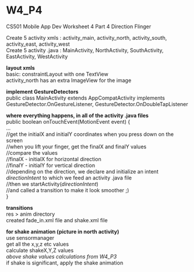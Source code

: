 # W4_P4
CS501 Mobile App Dev Worksheet 4 Part 4
Direction Flinger


Create 5 activity xmls : activity_main, activity_north, activity_south, activity_east, activity_west  
Create 5 activity .java : MainActivity, NorthActivity, SouthActivity, EastActivity, WestActivity  
  
  
**layout xmls**  
basic: constraintLayout with one TextView  
activity_north has an extra ImageView for the image  

**implement GestureDetectors**  
public class MainActivity extends AppCompatActivity implements GestureDetector.OnGestureListener, GestureDetector.OnDoubleTapListener

**where everything happens, in all of the activity .java files**  
public boolean onTouchEvent(MotionEvent event) {  
...   
 //get the initialX and initialY coordinates when you press down on the screen  
 //when you lift your finger, get the finalX and finalY values  
 //compare the values   
 //finalX - initialX for horizontal direction  
 //finalY - initialY for vertical direction  
 //depending on the direction, we declare and initialize an intent _directionIntent_ to which we feed an activity .java file  
 //then we startActivity(_directionIntent_)  
 //and called a transition to make it look smoother ;)  
}  

**transitions**  
res > anim directory  
created fade_in.xml file and shake.xml file  
  
**for shake animation (picture in north activity)**  
use sensormanager  
get all the x,y,z etc values  
calculate shakeX,Y,Z values   
_above shake values calculations from W4_P3_  
if shake is significant, apply the shake animation  
  
  
  
